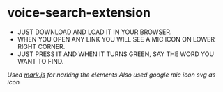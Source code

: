 # voice-search-extension

* JUST DOWNLOAD AND LOAD IT IN YOUR BROWSER.
* WHEN YOU OPEN ANY LINK YOU WILL SEE A MIC ICON ON LOWER RIGHT CORNER.
* JUST PRESS IT AND WHEN IT TURNS GREEN, SAY THE WORD YOU WANT TO FIND.

*Used [mark.js](https://cdnjs.cloudflare.com/ajax/libs/mark.js/8.11.1/mark.js) for narking the elements*
*Also used google mic icon svg as icon*
